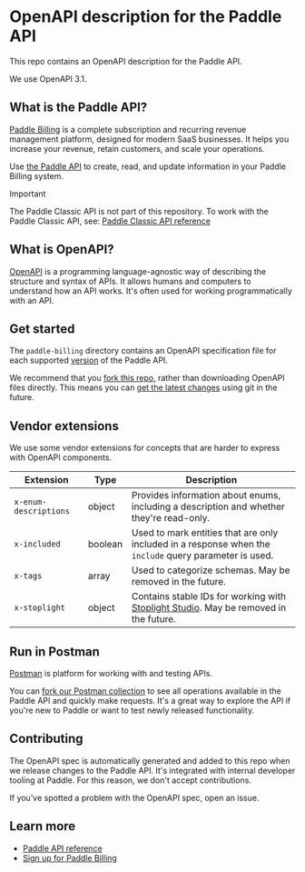 # OpenAPI description for the Paddle API

This repo contains an OpenAPI description for the Paddle API. 

We use OpenAPI 3.1.

## What is the Paddle API?

[Paddle Billing](https://www.paddle.com/billing?utm_source=dx&utm_medium=paddle-openapi) is a complete subscription and recurring revenue management platform, designed for modern SaaS businesses. It helps you increase your revenue, retain customers, and scale your operations.

Use [the Paddle API](https://developer.paddle.com/api-reference/overview?utm_source=dx&utm_medium=paddle-openapi) to create, read, and update information in your Paddle Billing system.

> [!IMPORTANT]
> The Paddle Classic API is not part of this repository. To work with the Paddle Classic API, see: [Paddle Classic API reference](https://developer.paddle.com/classic/api-reference/1384a288aca7a-api-reference?utm_source=dx&utm_medium=paddle-openapi)

## What is OpenAPI? 

[OpenAPI](https://github.com/OAI/OpenAPI-Specification/) is a programming language-agnostic way of describing the structure and syntax of APIs. It allows humans and computers to understand how an API works. It's often used for working programmatically with an API.


## Get started

The `paddle-billing` directory contains an OpenAPI specification file for each supported [version](https://developer.paddle.com/api-reference/about/versioning?utm_source=dx&utm_medium=paddle-openapi) of the Paddle API.

We recommend that you [fork this repo](https://docs.github.com/en/get-started/quickstart/fork-a-repo), rather than downloading OpenAPI files directly. This means you can [get the latest changes](https://docs.github.com/en/pull-requests/collaborating-with-pull-requests/working-with-forks/syncing-a-fork) using git in the future.


## Vendor extensions

We use some vendor extensions for concepts that are harder to express with OpenAPI components.

| Extension             | Type    | Description                                                                                                                                                          |
|-----------------------|---------|----------------------------------------------------------------------------------------------------------------------------------------------------------------------|
| `x-enum-descriptions` | object  | Provides information about enums, including a description and whether they're read-only.                                                                             |
| `x-included`          | boolean | Used to mark entities that are only included in a response when the `include` query parameter is used.                                                               |
| `x-tags`              | array   | Used to categorize schemas. May be removed in the future.                                                                                                            |
| `x-stoplight`         | object  | Contains stable IDs for working with [Stoplight Studio](https://docs.stoplight.io/docs/platform/x8m99p1dhhvl8-extensions#x-stoplight). May be removed in the future. |


## Run in Postman

[Postman](https://www.postman.com/) is platform for working with and testing APIs.

You can [fork our Postman collection](https://www.postman.com/paddlehq) to see all operations available in the Paddle API and quickly make requests. It's a great way to explore the API if you're new to Paddle or want to test newly released functionality.


## Contributing

The OpenAPI spec is automatically generated and added to this repo when we release changes to the Paddle API. It's integrated with internal developer tooling at Paddle. For this reason, we don't accept contributions.

If you've spotted a problem with the OpenAPI spec, open an issue.


## Learn more

* [Paddle API reference](https://developer.paddle.com/api-reference/overview?utm_source=dx&utm_medium=paddle-openapi)
* [Sign up for Paddle Billing](https://login.paddle.com/signup?utm_source=dx&utm_medium=paddle-openapi)
